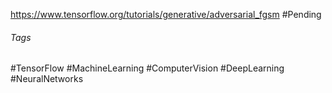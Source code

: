 https://www.tensorflow.org/tutorials/generative/adversarial_fgsm
#Pending 

###### Tags
#TensorFlow #MachineLearning #ComputerVision #DeepLearning #NeuralNetworks